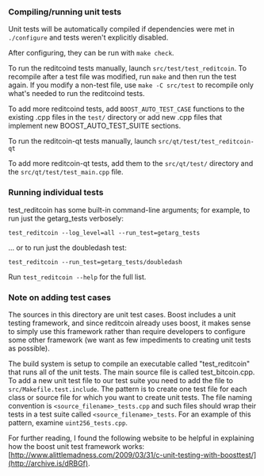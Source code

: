 ### Compiling/running unit tests

Unit tests will be automatically compiled if dependencies were met in `./configure`
and tests weren't explicitly disabled.

After configuring, they can be run with `make check`.

To run the reditcoind tests manually, launch `src/test/test_reditcoin`. To recompile
after a test file was modified, run `make` and then run the test again. If you
modify a non-test file, use `make -C src/test` to recompile only what's needed
to run the reditcoind tests.

To add more reditcoind tests, add `BOOST_AUTO_TEST_CASE` functions to the existing
.cpp files in the `test/` directory or add new .cpp files that
implement new BOOST_AUTO_TEST_SUITE sections.

To run the reditcoin-qt tests manually, launch `src/qt/test/test_reditcoin-qt`

To add more reditcoin-qt tests, add them to the `src/qt/test/` directory and
the `src/qt/test/test_main.cpp` file.

### Running individual tests

test_reditcoin has some built-in command-line arguments; for
example, to run just the getarg_tests verbosely:

    test_reditcoin --log_level=all --run_test=getarg_tests

... or to run just the doubledash test:

    test_reditcoin --run_test=getarg_tests/doubledash

Run `test_reditcoin --help` for the full list.

### Note on adding test cases

The sources in this directory are unit test cases.  Boost includes a
unit testing framework, and since reditcoin already uses boost, it makes
sense to simply use this framework rather than require developers to
configure some other framework (we want as few impediments to creating
unit tests as possible).

The build system is setup to compile an executable called "test_reditcoin"
that runs all of the unit tests.  The main source file is called
test_bitcoin.cpp. To add a new unit test file to our test suite you need
to add the file to `src/Makefile.test.include`. The pattern is to create
one test file for each class or source file for which you want to create
unit tests.  The file naming convention is `<source_filename>_tests.cpp`
and such files should wrap their tests in a test suite
called `<source_filename>_tests`. For an example of this pattern,
examine `uint256_tests.cpp`.

For further reading, I found the following website to be helpful in
explaining how the boost unit test framework works:
[http://www.alittlemadness.com/2009/03/31/c-unit-testing-with-boosttest/](http://archive.is/dRBGf).
